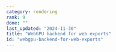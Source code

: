 ```yaml
---
category: rendering
rank: 9
done: ""
last_updated: "2024-11-30"
title: "WebGPU backend for web exports"
id: "webgpu-backend-for-web-exports"
---
```


